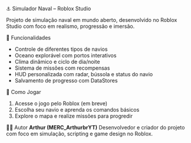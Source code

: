 ⚓ Simulador Naval – Roblox Studio

Projeto de simulação naval em mundo aberto, desenvolvido no Roblox Studio com foco em realismo, progressão e imersão.

 🧭 Funcionalidades

- Controle de diferentes tipos de navios
- Oceano explorável com portos interativos
- Clima dinâmico e ciclo de dia/noite
- Sistema de missões com recompensas
- HUD personalizada com radar, bússola e status do navio
- Salvamento de progresso com DataStores

 🚀 Como Jogar

1. Acesse o jogo pelo Roblox (em breve)
2. Escolha seu navio e aprenda os comandos básicos
3. Explore o mapa e realize missões para progredir

👨‍💻 Autor
**Arthur (MERC_ArthurbrYT)** 
Desenvolvedor e criador do projeto com foco em simulação, scripting e game design no Roblox.
